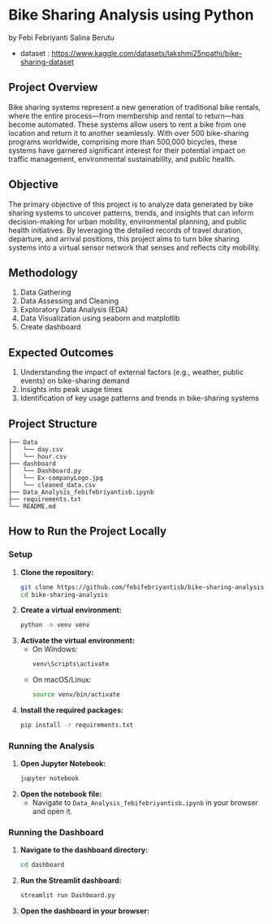 # Bike Sharing Analysis using Python

by Febi Febriyanti Salina Berutu
- dataset : https://www.kaggle.com/datasets/lakshmi25npathi/bike-sharing-dataset

## Project Overview
Bike sharing systems represent a new generation of traditional bike rentals, where the entire process—from membership and rental to return—has become automated. These systems allow users to rent a bike from one location and return it to another seamlessly. With over 500 bike-sharing programs worldwide, comprising more than 500,000 bicycles, these systems have garnered significant interest for their potential impact on traffic management, environmental sustainability, and public health.

## Objective
The primary objective of this project is to analyze data generated by bike sharing systems to uncover patterns, trends, and insights that can inform decision-making for urban mobility, environmental planning, and public health initiatives. By leveraging the detailed records of travel duration, departure, and arrival positions, this project aims to turn bike sharing systems into a virtual sensor network that senses and reflects city mobility.

## Methodology
1. Data Gathering
2. Data Assessing and Cleaning
3. Exploratory Data Analysis (EDA)
4. Data Visualization using seaborn and matplotlib
5. Create dashboard

## Expected Outcomes
1. Understanding the impact of external factors (e.g., weather, public events) on bike-sharing demand
2. Insights into peak usage times
3. Identification of key usage patterns and trends in bike-sharing systems

## Project Structure

```
├── Data
│   └── day.csv
│   └── hour.csv
├── dashboard
│   └── Dashboard.py
│   └── Ex-companyLogo.jpg
│   └── cleaned_data.csv
├── Data_Analysis_febifebriyantisb.ipynb
├── requirements.txt
└── README.md
```

## How to Run the Project Locally
### Setup
1. **Clone the repository:**
   ```bash
   git clone https://github.com/febifebriyantisb/bike-sharing-analysis.git
   cd bike-sharing-analysis
   ```
2. **Create a virtual environment:**
   ```bash
   python -m venv venv
   ```
3. **Activate the virtual environment:**
   - On Windows:
     ```bash
     venv\Scripts\activate
     ```
   - On macOS/Linux:
     ```bash
     source venv/bin/activate
     ```
4. **Install the required packages:**
   ```bash
   pip install -r requirements.txt
   ```
### Running the Analysis
1. **Open Jupyter Notebook:**
   ```bash
   jupyter notebook
   ```
2. **Open the notebook file:**
   - Navigate to `Data_Analysis_febifebriyantisb.ipynb` in your browser and open it.
### Running the Dashboard
1. **Navigate to the dashboard directory:**
   ```bash
   cd dashboard
   ```
2. **Run the Streamlit dashboard:**
   ```bash
   streamlit run Dashboard.py
   ```
3. **Open the dashboard in your browser:**
   

